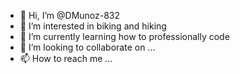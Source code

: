 - 👋 Hi, I’m @DMunoz-832
- 👀 I’m interested in biking and hiking
- 🌱 I’m currently learning how to professionally code
- 💞️ I’m looking to collaborate on ...
- 📫 How to reach me ...

<!---
DMunoz-832/DMunoz-832 is a ✨ special ✨ repository because its `README.md` (this file) appears on your GitHub profile.
You can click the Preview link to take a look at your changes.
--->
